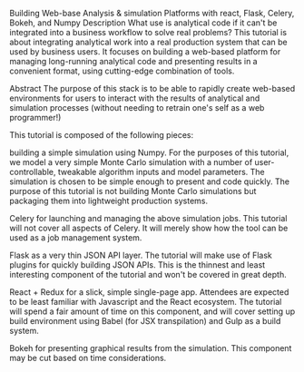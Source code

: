 Building Web-base Analysis & simulation Platforms with react, Flask, Celery, Bokeh, and Numpy
Description What use is analytical code if it can't be integrated into a business workflow to solve real problems? This tutorial is about integrating analytical work into a real production system that can be used by business users. It focuses on building a web-based platform for managing long-running analytical code and presenting results in a convenient format, using cutting-edge combination of tools.

Abstract The purpose of this stack is to be able to rapidly create web-based environments for users to interact with the results of analytical and simulation processes (without needing to retrain one's self as a web programmer!)

This tutorial is composed of the following pieces:

building a simple simulation using Numpy. For the purposes of this tutorial, we model a very simple Monte Carlo simulation with a number of user-controllable, tweakable algorithm inputs and model parameters. The simulation is chosen to be simple enough to present and code quickly. The purpose of this tutorial is not building Monte Carlo simulations but packaging them into lightweight production systems.

Celery for launching and managing the above simulation jobs. This tutorial will not cover all aspects of Celery. It will merely show how the tool can be used as a job management system.

Flask as a very thin JSON API layer. The tutorial will make use of Flask plugins for quickly building JSON APIs. This is the thinnest and least interesting component of the tutorial and won't be covered in great depth.

React + Redux for a slick, simple single-page app. Attendees are expected to be least familiar with Javascript and the React ecosystem. The tutorial will spend a fair amount of time on this component, and will cover setting up build environment using Babel (for JSX transpilation) and Gulp as a build system.

Bokeh for presenting graphical results from the simulation. This component may be cut based on time considerations.
